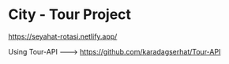 # City - Tour Project

https://seyahat-rotasi.netlify.app/

Using Tour-API ---> https://github.com/karadagserhat/Tour-API
